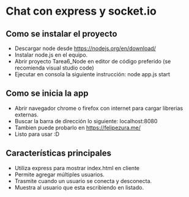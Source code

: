 # Chat con express y socket.io
## Como se instalar el proyecto
- Descargar node desde https://nodejs.org/en/download/
- Instalar node.js en el equipo.
- Abrir proyecto Tarea6_Node en editor de código preferido (se recomienda visual studio code)
- Ejecutar en consola la siguiente instrucción: node app.js start

## Como se inicia la app
- Abrir navegador chrome o firefox con internet para cargar librerias externas.
- Buscar la barra de dirección lo siguiente: localhost:8080
- Tambien puede probarlo en https://felipezura.me/
- Listo para usar :D

## Características principales
- Utiliza express para mostrar index.html en cliente 
- Permite agregar múltiples usuarios.
- Trasmite cuando un usuario se conecta y desconecta.
- Muestra al usuario que esta escribiendo en listado.

